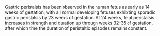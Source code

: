 Gastric peristalsis has been observed in the human fetus as early as 14 weeks of gestation, with all normal developing fetuses exhibiting sporadic gastric peristalsis by 23 weeks of gestation. At 24 weeks, fetal peristalsis increases in strength and duration up through weeks 32-35 of gestation, after which time the duration of peristaltic episodes remains constant.